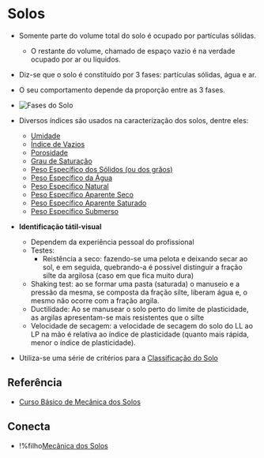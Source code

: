 # Solos

 - Somente parte do volume total do solo é ocupado por partículas sólidas.
     - O restante do volume, chamado de espaço vazio é na verdade ocupado por ar ou líquidos.
 - Diz-se que o solo é constituído por 3 fases: partículas sólidas, água e ar.
 - O seu comportamento depende da proporção entre as 3 fases.

 - ![Fases do Solo](img/fases_do_solo.png)

 - Diversos índices são usados na caracterização dos solos, dentre eles:
     - [Umidade](umidade.md)
     - [Índice de Vazios](indice_de_vazios.md)
     - [Porosidade](porosidade.md)
     - [Grau de Saturação](grau_de_saturacao.md)
     - [Peso Específico dos Sólidos (ou dos grãos)](peso_especifico_dos_solidos.md)
     - [Peso Específico da Água](peso_especifico_da_agua.md)
     - [Peso Especifico Natural](peso_especifico_natural.md)
     - [Peso Específico Aparente Seco](peso_especifico_aparente_seco.md)
     - [Peso Específico Aparente Saturado](peso_especifico_aparente_saturado.md)
     - [Peso Específico Submerso](peso_especifico_submerso.md)

 - **Identificação tátil-visual**
     - Dependem da experiência pessoal do profissional
     - Testes:
         - Reistência a seco: fazendo-se uma pelota e deixando secar ao sol, e em seguida, quebrando-a é possível distinguir a fração silte da argilosa (caso em que fica muito dura)
	 - Shaking test: ao se formar uma pasta (saturada) o manuseio e a pressão da mesma, se composta da fração silte, liberam água e, o mesmo não ocorre com a fração argila.
	 - Ductilidade: Ao se manusear o solo perto do limite de plasticidade, as argilas apresentam-se mais resistentes que o silte
	 - Velocidade de secagem: a velocidade de secagem do solo do LL ao LP na mão é relativa ao índice de plasticidade (quanto mais rápida, menor o índice de plasticidade).
 - Utiliza-se uma série de critérios para a [Classificação do Solo](classificacao_do_solo.md)
 
## Referência

 - [Curso Básico de Mecânica dos Solos](curso_basico_de_mecanica_dos_solos.md)

## Conecta

 - !%filho[Mecânica dos Solos](mecanica_dos_solos.md)


